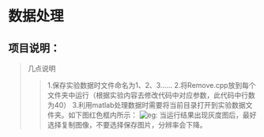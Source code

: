 # 数据处理
## 项目说明：
> 几点说明
>>1.保存实验数据时文件命名为1、2、3......
>>2.将Remove.cpp放到每个文件夹中运行（根据实验内容去修改代码中对应参数，此代码中行数为40）
>>3.利用matlab处理数据时需要将当前目录打开到实验数据文件夹。如下图红色框内所示：
![eg:](https://github.com/whitesunflower/DataProcessing.git )
>>当运行结果出现灰度图后，最好选择复制图像，不要选择保存图片，分辨率会下降。
